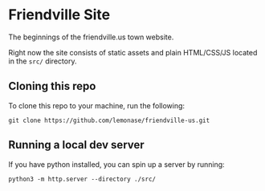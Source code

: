 # Friendville Site

The beginnings of the friendville.us town website.

Right now the site consists of static assets and plain HTML/CSS/JS located in the `src/`
directory.

## Cloning this repo

To clone this repo to your machine, run the following:

```
git clone https://github.com/lemonase/friendville-us.git
```

## Running a local dev server

If you have python installed, you can spin up a server by running:

```
python3 -m http.server --directory ./src/
```

